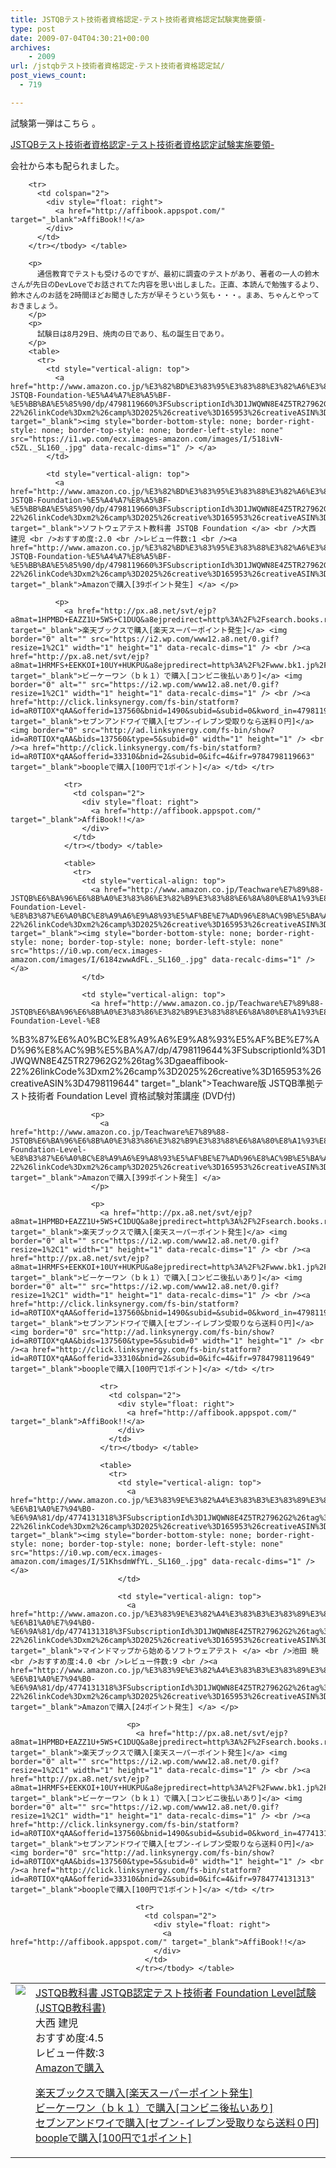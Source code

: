 ```yaml
---
title: JSTQBテスト技術者資格認定-テスト技術者資格認定試験実施要領-
type: post
date: 2009-07-04T04:30:21+00:00
archives:
    - 2009
url: /jstqbテスト技術者資格認定-テスト技術者資格認定試/
post_views_count:
  - 719

---
```

試験第一弾はこちら 。

[JSTQBテスト技術者資格認定-テスト技術者資格認定試験実施要領-][1]

会社から本も配られました。 

<table>
  <tr>
    <td style="vertical-align: top">
      <a href="http://www.amazon.co.jp/JSTQB%E6%95%99%E7%A7%91%E6%9B%B8-JSTQB%E8%AA%8D%E5%AE%9A%E3%83%86%E3%82%B9%E3%83%88%E6%8A%80%E8%A1%93%E8%80%85-Foundation-Level%E8%A9%A6%E9%A8%93/dp/4798112046%3FSubscriptionId%3D1JWQWN8E4Z5TR27962G2%26tag%3Dgaeaffibook-22%26linkCode%3Dxm2%26camp%3D2025%26creative%3D165953%26creativeASIN%3D4798112046" target="_blank"><img style="border-bottom-style: none; border-right-style: none; border-top-style: none; border-left-style: none" src="https://i0.wp.com/ecx.images-amazon.com/images/I/41YpVTsg9QL._SL160_.jpg" data-recalc-dims="1" /> </a>
    </td>
    <td style="vertical-align: top">
      <a href="http://www.amazon.co.jp/JSTQB%E6%95%99%E7%A7%91%E6%9B%B8-JSTQB%E8%AA%8D%E5%AE%9A%E3%83%86%E3%82%B9%E3%83%88%E6%8A%80%E8%A1%93%E8%80%85-Foundation-Level%E8%A9%A6%E9%A8%93/dp/4798112046%3FSubscriptionId%3D1JWQWN8E4Z5TR27962G2%26tag%3Dgaeaffibook-22%26linkCode%3Dxm2%26camp%3D2025%26creative%3D165953%26creativeASIN%3D4798112046" target="_blank">JSTQB教科書 JSTQB認定テスト技術者 Foundation Level試験 (JSTQB教科書) </a> <br />大西 建児 <br />おすすめ度:4.5 <br />レビュー件数:3 <br /><a href="http://www.amazon.co.jp/JSTQB%E6%95%99%E7%A7%91%E6%9B%B8-JSTQB%E8%AA%8D%E5%AE%9A%E3%83%86%E3%82%B9%E3%83%88%E6%8A%80%E8%A1%93%E8%80%85-Foundation-Level%E8%A9%A6%E9%A8%93/dp/4798112046%3FSubscriptionId%3D1JWQWN8E4Z5TR27962G2%26tag%3Dgaeaffibook-22%26linkCode%3Dxm2%26camp%3D2025%26creative%3D165953%26creativeASIN%3D4798112046" target="_blank">Amazonで購入 </a> </p>
      <p>
        <a href="http://px.a8.net/svt/ejp?a8mat=1HPMBD+EAZZ1U+5WS+C1DUQ&a8ejpredirect=http%3A%2F%2Fsearch.books.rakuten.co.jp%2Fbksearch%2Fdt%3Fg%3D001%26bisbn%3D4798112046" target="_blank">楽天ブックスで購入[楽天スーパーポイント発生]</a> <img border="0" alt="" src="https://i2.wp.com/www12.a8.net/0.gif?resize=1%2C1" width="1" height="1" data-recalc-dims="1" /> <br /><a href="http://px.a8.net/svt/ejp?a8mat=1HRMFS+EEKKOI+10UY+HUKPU&a8ejpredirect=http%3A%2F%2Fwww.bk1.jp%2FkeywordSearchResult%2F%3Fkeyword%3D4798112046%26storeCd%3D1%26searchFlg%3D9%26x%3D43%26y%3D11%26partnerid%3D02a801" target="_blank">ビーケーワン（ｂｋ１）で購入[コンビニ後払いあり]</a> <img border="0" alt="" src="https://i2.wp.com/www12.a8.net/0.gif?resize=1%2C1" width="1" height="1" data-recalc-dims="1" /> <br /><a href="http://click.linksynergy.com/fs-bin/statform?id=aR0TIOX*qAA&offerid=137560&bnid=1490&subid=&subid=0&kword_in=4798112046&oop=on" target="_blank">セブンアンドワイで購入[セブン-イレブン受取りなら送料０円]</a><img border="0" src="http://ad.linksynergy.com/fs-bin/show?id=aR0TIOX*qAA&bids=137560&type=5&subid=0" width="1" height="1" /> <br /><a href="http://click.linksynergy.com/fs-bin/statform?id=aR0TIOX*qAA&offerid=33310&bnid=2&subid=0&ifc=4&ifr=9784798112046" target="_blank">boopleで購入[100円で1ポイント]</a> </td> </tr> 
        
        <tr>
          <td colspan="2">
            <div style="float: right">
              <a href="http://affibook.appspot.com/" target="_blank">AffiBook!!</a>
            </div>
          </td>
        </tr></tbody> </table> 
        
        <p>
          通信教育でテストも受けるのですが、最初に調査のテストがあり、著者の一人の鈴木さんが先日のDevLoveでお話されてた内容を思い出しました。正直、本読んで勉強するより、鈴木さんのお話を2時間ほどお聞きした方が早そうという気も・・・。まあ、ちゃんとやっておきましょう。
        </p>
        <p>
          試験日は8月29日、焼肉の日であり、私の誕生日であり。
        </p>
        <table>
          <tr>
            <td style="vertical-align: top">
              <a href="http://www.amazon.co.jp/%E3%82%BD%E3%83%95%E3%83%88%E3%82%A6%E3%82%A7%E3%82%A2%E3%83%86%E3%82%B9%E3%83%88%E6%95%99%E7%A7%91%E6%9B%B8-JSTQB-Foundation-%E5%A4%A7%E8%A5%BF-%E5%BB%BA%E5%85%90/dp/4798119660%3FSubscriptionId%3D1JWQWN8E4Z5TR27962G2%26tag%3Dgaeaffibook-22%26linkCode%3Dxm2%26camp%3D2025%26creative%3D165953%26creativeASIN%3D4798119660" target="_blank"><img style="border-bottom-style: none; border-right-style: none; border-top-style: none; border-left-style: none" src="https://i1.wp.com/ecx.images-amazon.com/images/I/518ivN-c5ZL._SL160_.jpg" data-recalc-dims="1" /> </a>
            </td>
            
            <td style="vertical-align: top">
              <a href="http://www.amazon.co.jp/%E3%82%BD%E3%83%95%E3%83%88%E3%82%A6%E3%82%A7%E3%82%A2%E3%83%86%E3%82%B9%E3%83%88%E6%95%99%E7%A7%91%E6%9B%B8-JSTQB-Foundation-%E5%A4%A7%E8%A5%BF-%E5%BB%BA%E5%85%90/dp/4798119660%3FSubscriptionId%3D1JWQWN8E4Z5TR27962G2%26tag%3Dgaeaffibook-22%26linkCode%3Dxm2%26camp%3D2025%26creative%3D165953%26creativeASIN%3D4798119660" target="_blank">ソフトウェアテスト教科書 JSTQB Foundation </a> <br />大西 建児 <br />おすすめ度:2.0 <br />レビュー件数:1 <br /><a href="http://www.amazon.co.jp/%E3%82%BD%E3%83%95%E3%83%88%E3%82%A6%E3%82%A7%E3%82%A2%E3%83%86%E3%82%B9%E3%83%88%E6%95%99%E7%A7%91%E6%9B%B8-JSTQB-Foundation-%E5%A4%A7%E8%A5%BF-%E5%BB%BA%E5%85%90/dp/4798119660%3FSubscriptionId%3D1JWQWN8E4Z5TR27962G2%26tag%3Dgaeaffibook-22%26linkCode%3Dxm2%26camp%3D2025%26creative%3D165953%26creativeASIN%3D4798119660" target="_blank">Amazonで購入[39ポイント発生] </a> </p> 
              
              <p>
                <a href="http://px.a8.net/svt/ejp?a8mat=1HPMBD+EAZZ1U+5WS+C1DUQ&a8ejpredirect=http%3A%2F%2Fsearch.books.rakuten.co.jp%2Fbksearch%2Fdt%3Fg%3D001%26bisbn%3D4798119660" target="_blank">楽天ブックスで購入[楽天スーパーポイント発生]</a> <img border="0" alt="" src="https://i2.wp.com/www12.a8.net/0.gif?resize=1%2C1" width="1" height="1" data-recalc-dims="1" /> <br /><a href="http://px.a8.net/svt/ejp?a8mat=1HRMFS+EEKKOI+10UY+HUKPU&a8ejpredirect=http%3A%2F%2Fwww.bk1.jp%2FkeywordSearchResult%2F%3Fkeyword%3D4798119660%26storeCd%3D1%26searchFlg%3D9%26x%3D43%26y%3D11%26partnerid%3D02a801" target="_blank">ビーケーワン（ｂｋ１）で購入[コンビニ後払いあり]</a> <img border="0" alt="" src="https://i2.wp.com/www12.a8.net/0.gif?resize=1%2C1" width="1" height="1" data-recalc-dims="1" /> <br /><a href="http://click.linksynergy.com/fs-bin/statform?id=aR0TIOX*qAA&offerid=137560&bnid=1490&subid=&subid=0&kword_in=4798119660&oop=on" target="_blank">セブンアンドワイで購入[セブン-イレブン受取りなら送料０円]</a><img border="0" src="http://ad.linksynergy.com/fs-bin/show?id=aR0TIOX*qAA&bids=137560&type=5&subid=0" width="1" height="1" /> <br /><a href="http://click.linksynergy.com/fs-bin/statform?id=aR0TIOX*qAA&offerid=33310&bnid=2&subid=0&ifc=4&ifr=9784798119663" target="_blank">boopleで購入[100円で1ポイント]</a> </td> </tr> 
                
                <tr>
                  <td colspan="2">
                    <div style="float: right">
                      <a href="http://affibook.appspot.com/" target="_blank">AffiBook!!</a>
                    </div>
                  </td>
                </tr></tbody> </table> 
                
                <table>
                  <tr>
                    <td style="vertical-align: top">
                      <a href="http://www.amazon.co.jp/Teachware%E7%89%88-JSTQB%E6%BA%96%E6%8B%A0%E3%83%86%E3%82%B9%E3%83%88%E6%8A%80%E8%A1%93%E8%80%85-Foundation-Level-%E8%B3%87%E6%A0%BC%E8%A9%A6%E9%A8%93%E5%AF%BE%E7%AD%96%E8%AC%9B%E5%BA%A7/dp/4798119644%3FSubscriptionId%3D1JWQWN8E4Z5TR27962G2%26tag%3Dgaeaffibook-22%26linkCode%3Dxm2%26camp%3D2025%26creative%3D165953%26creativeASIN%3D4798119644" target="_blank"><img style="border-bottom-style: none; border-right-style: none; border-top-style: none; border-left-style: none" src="https://i0.wp.com/ecx.images-amazon.com/images/I/6184zwwAdFL._SL160_.jpg" data-recalc-dims="1" /> </a>
                    </td>
                    
                    <td style="vertical-align: top">
                      <a href="http://www.amazon.co.jp/Teachware%E7%89%88-JSTQB%E6%BA%96%E6%8B%A0%E3%83%86%E3%82%B9%E3%83%88%E6%8A%80%E8%A1%93%E8%80%85-Foundation-Level-%E8
%B3%87%E6%A0%BC%E8%A9%A6%E9%A8%93%E5%AF%BE%E7%AD%96%E8%AC%9B%E5%BA%A7/dp/4798119644%3FSubscriptionId%3D1JWQWN8E4Z5TR27962G2%26tag%3Dgaeaffibook-22%26linkCode%3Dxm2%26camp%3D2025%26creative%3D165953%26creativeASIN%3D4798119644" target="_blank">Teachware版 JSTQB準拠テスト技術者 Foundation Level 資格試験対策講座 (DVD付) </a> </p> 
                      
                      <p>
                        <a href="http://www.amazon.co.jp/Teachware%E7%89%88-JSTQB%E6%BA%96%E6%8B%A0%E3%83%86%E3%82%B9%E3%83%88%E6%8A%80%E8%A1%93%E8%80%85-Foundation-Level-%E8%B3%87%E6%A0%BC%E8%A9%A6%E9%A8%93%E5%AF%BE%E7%AD%96%E8%AC%9B%E5%BA%A7/dp/4798119644%3FSubscriptionId%3D1JWQWN8E4Z5TR27962G2%26tag%3Dgaeaffibook-22%26linkCode%3Dxm2%26camp%3D2025%26creative%3D165953%26creativeASIN%3D4798119644" target="_blank">Amazonで購入[399ポイント発生] </a>
                      </p>
                      
                      <p>
                        <a href="http://px.a8.net/svt/ejp?a8mat=1HPMBD+EAZZ1U+5WS+C1DUQ&a8ejpredirect=http%3A%2F%2Fsearch.books.rakuten.co.jp%2Fbksearch%2Fdt%3Fg%3D001%26bisbn%3D4798119644" target="_blank">楽天ブックスで購入[楽天スーパーポイント発生]</a> <img border="0" alt="" src="https://i2.wp.com/www12.a8.net/0.gif?resize=1%2C1" width="1" height="1" data-recalc-dims="1" /> <br /><a href="http://px.a8.net/svt/ejp?a8mat=1HRMFS+EEKKOI+10UY+HUKPU&a8ejpredirect=http%3A%2F%2Fwww.bk1.jp%2FkeywordSearchResult%2F%3Fkeyword%3D4798119644%26storeCd%3D1%26searchFlg%3D9%26x%3D43%26y%3D11%26partnerid%3D02a801" target="_blank">ビーケーワン（ｂｋ１）で購入[コンビニ後払いあり]</a> <img border="0" alt="" src="https://i2.wp.com/www12.a8.net/0.gif?resize=1%2C1" width="1" height="1" data-recalc-dims="1" /> <br /><a href="http://click.linksynergy.com/fs-bin/statform?id=aR0TIOX*qAA&offerid=137560&bnid=1490&subid=&subid=0&kword_in=4798119644&oop=on" target="_blank">セブンアンドワイで購入[セブン-イレブン受取りなら送料０円]</a><img border="0" src="http://ad.linksynergy.com/fs-bin/show?id=aR0TIOX*qAA&bids=137560&type=5&subid=0" width="1" height="1" /> <br /><a href="http://click.linksynergy.com/fs-bin/statform?id=aR0TIOX*qAA&offerid=33310&bnid=2&subid=0&ifc=4&ifr=9784798119649" target="_blank">boopleで購入[100円で1ポイント]</a> </td> </tr> 
                        
                        <tr>
                          <td colspan="2">
                            <div style="float: right">
                              <a href="http://affibook.appspot.com/" target="_blank">AffiBook!!</a>
                            </div>
                          </td>
                        </tr></tbody> </table> 
                        
                        <table>
                          <tr>
                            <td style="vertical-align: top">
                              <a href="http://www.amazon.co.jp/%E3%83%9E%E3%82%A4%E3%83%B3%E3%83%89%E3%83%9E%E3%83%83%E3%83%97%E3%81%8B%E3%82%89%E5%A7%8B%E3%82%81%E3%82%8B%E3%82%BD%E3%83%95%E3%83%88%E3%82%A6%E3%82%A7%E3%82%A2%E3%83%86%E3%82%B9%E3%83%88-%E6%B1%A0%E7%94%B0-%E6%9A%81/dp/4774131318%3FSubscriptionId%3D1JWQWN8E4Z5TR27962G2%26tag%3Dgaeaffibook-22%26linkCode%3Dxm2%26camp%3D2025%26creative%3D165953%26creativeASIN%3D4774131318" target="_blank"><img style="border-bottom-style: none; border-right-style: none; border-top-style: none; border-left-style: none" src="https://i0.wp.com/ecx.images-amazon.com/images/I/51KhsdmWfYL._SL160_.jpg" data-recalc-dims="1" /> </a>
                            </td>
                            
                            <td style="vertical-align: top">
                              <a href="http://www.amazon.co.jp/%E3%83%9E%E3%82%A4%E3%83%B3%E3%83%89%E3%83%9E%E3%83%83%E3%83%97%E3%81%8B%E3%82%89%E5%A7%8B%E3%82%81%E3%82%8B%E3%82%BD%E3%83%95%E3%83%88%E3%82%A6%E3%82%A7%E3%82%A2%E3%83%86%E3%82%B9%E3%83%88-%E6%B1%A0%E7%94%B0-%E6%9A%81/dp/4774131318%3FSubscriptionId%3D1JWQWN8E4Z5TR27962G2%26tag%3Dgaeaffibook-22%26linkCode%3Dxm2%26camp%3D2025%26creative%3D165953%26creativeASIN%3D4774131318" target="_blank">マインドマップから始めるソフトウェアテスト </a> <br />池田 暁 <br />おすすめ度:4.0 <br />レビュー件数:9 <br /><a href="http://www.amazon.co.jp/%E3%83%9E%E3%82%A4%E3%83%B3%E3%83%89%E3%83%9E%E3%83%83%E3%83%97%E3%81%8B%E3%82%89%E5%A7%8B%E3%82%81%E3%82%8B%E3%82%BD%E3%83%95%E3%83%88%E3%82%A6%E3%82%A7%E3%82%A2%E3%83%86%E3%82%B9%E3%83%88-%E6%B1%A0%E7%94%B0-%E6%9A%81/dp/4774131318%3FSubscriptionId%3D1JWQWN8E4Z5TR27962G2%26tag%3Dgaeaffibook-22%26linkCode%3Dxm2%26camp%3D2025%26creative%3D165953%26creativeASIN%3D4774131318" target="_blank">Amazonで購入[24ポイント発生] </a> </p> 
                              
                              <p>
                                <a href="http://px.a8.net/svt/ejp?a8mat=1HPMBD+EAZZ1U+5WS+C1DUQ&a8ejpredirect=http%3A%2F%2Fsearch.books.rakuten.co.jp%2Fbksearch%2Fdt%3Fg%3D001%26bisbn%3D4774131318" target="_blank">楽天ブックスで購入[楽天スーパーポイント発生]</a> <img border="0" alt="" src="https://i2.wp.com/www12.a8.net/0.gif?resize=1%2C1" width="1" height="1" data-recalc-dims="1" /> <br /><a href="http://px.a8.net/svt/ejp?a8mat=1HRMFS+EEKKOI+10UY+HUKPU&a8ejpredirect=http%3A%2F%2Fwww.bk1.jp%2FkeywordSearchResult%2F%3Fkeyword%3D4774131318%26storeCd%3D1%26searchFlg%3D9%26x%3D43%26y%3D11%26partnerid%3D02a801" target="_blank">ビーケーワン（ｂｋ１）で購入[コンビニ後払いあり]</a> <img border="0" alt="" src="https://i2.wp.com/www12.a8.net/0.gif?resize=1%2C1" width="1" height="1" data-recalc-dims="1" /> <br /><a href="http://click.linksynergy.com/fs-bin/statform?id=aR0TIOX*qAA&offerid=137560&bnid=1490&subid=&subid=0&kword_in=4774131318&oop=on" target="_blank">セブンアンドワイで購入[セブン-イレブン受取りなら送料０円]</a><img border="0" src="http://ad.linksynergy.com/fs-bin/show?id=aR0TIOX*qAA&bids=137560&type=5&subid=0" width="1" height="1" /> <br /><a href="http://click.linksynergy.com/fs-bin/statform?id=aR0TIOX*qAA&offerid=33310&bnid=2&subid=0&ifc=4&ifr=9784774131313" target="_blank">boopleで購入[100円で1ポイント]</a> </td> </tr> 
                                
                                <tr>
                                  <td colspan="2">
                                    <div style="float: right">
                                      <a href="http://affibook.appspot.com/" target="_blank">AffiBook!!</a>
                                    </div>
                                  </td>
                                </tr></tbody> </table>

 [1]: http://www.jstqb.jp/attribute.html